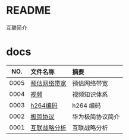 # README

互联简介

# docs

NO.  |文件名称|摘要
:---:|:--|:--
0005 | [预估网络带宽](docs/0005_预估网络带宽.md) | 预估网络带宽
0004 | [视频](docs/0004_视频.md) | 视频知识体系
0003 | [h264编码](docs/0003_h264编码.md) | h264 编码
0002 | [极简协议](docs/0002_极简协议.md) | 华为极简协议简介
0001 | [互联战略分析](docs/0001_互联战略分析.md) | 互联战略分析
